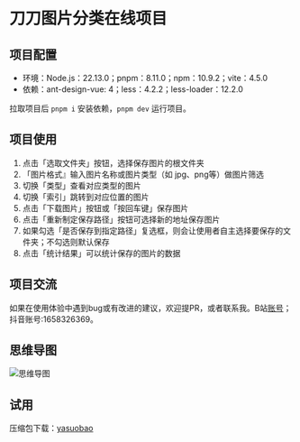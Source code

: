 # 刀刀图片分类在线项目

## 项目配置

- 环境：Node.js：22.13.0；pnpm：8.11.0；npm：10.9.2；vite：4.5.0
- 依赖：ant-design-vue: 4；less：4.2.2；less-loader：12.2.0

拉取项目后 `pnpm i` 安装依赖，`pnpm dev` 运行项目。

## 项目使用

1. 点击「选取文件夹」按钮，选择保存图片的根文件夹
2. 「图片格式』输入图片名称或图片类型（如 jpg、png等）做图片筛选
3. 切换「类型」查看对应类型的图片
4. 切换「索引」跳转到对应位置的图片
5. 点击「下载图片」按钮或「按回车键」保存图片
6. 点击「重新制定保存路径」按钮可选择新的地址保存图片
7. 如果勾选「是否保存到指定路径」复选框，则会让使用者自主选择要保存的文件夹；不勾选则默认保存
8. 点击「统计结果」可以统计保存的图片的数据

## 项目交流

如果在使用体验中遇到bug或有改进的建议，欢迎提PR，或者联系我。B站[账号](https://space.bilibili.com/383875686?spm_id_from=333.1007.0.0)；抖音账号:1658326369。

## 思维导图

![思维导图](https://pic1.imgdb.cn/item/680f8a3658cb8da5c8d26725.png)

## 试用

压缩包下载：[yasuobao](https://github.com/duyidao/watch_pic/blob/main/src/assets/images/download.ziphttps://github.com/duyidao/watch_pic/blob/main/src/assets/images/download.zip)

